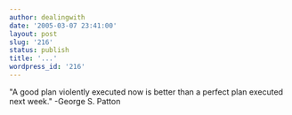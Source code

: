 ```yaml
---
author: dealingwith
date: '2005-03-07 23:41:00'
layout: post
slug: '216'
status: publish
title: '...'
wordpress_id: '216'
---
```


"A good plan violently executed now is better than a perfect plan executed
next week." -George S. Patton

